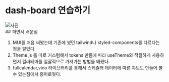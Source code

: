 # dash-board 연습하기
<div>
  <img src="https://user-images.githubusercontent.com/92585734/208973919-261665ba-f816-4029-9e17-ed255ae90786.png" alt="사진"/>
</div>
## 하면서 배운점

1. MUI를 처음 써봤는데 기존에 썼던 tailwind나 styled-components를 다르다는 점을 알았다.
2. Theme.js 를 따로 커스텀해서 tokens 만듬에 따라 useTheme와 적절하게 사용하면서 컬러테마를 일괄적으로 가져가는 방법을 배웠다.
3. fullcalendar,vino 라이브러리를 통해서 스케쥴러 데이터에 따른 챠트도 만들어 볼수 있는점에서 흥미로웟다.
